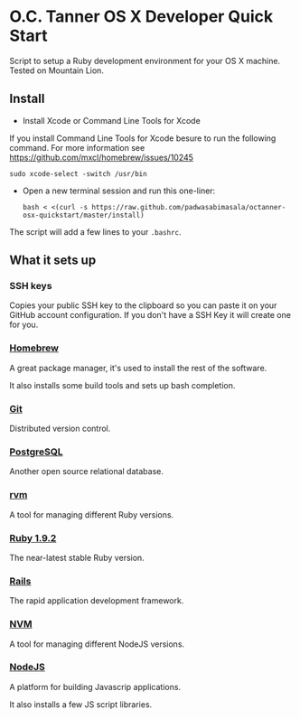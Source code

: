 # O.C. Tanner OS X Developer Quick Start
Script to setup a Ruby development environment for your OS X machine.
Tested on Mountain Lion. 

## Install
* Install Xcode or Command Line Tools for Xcode

If you install Command Line Tools for Xcode besure to run the following command. For more information see https://github.com/mxcl/homebrew/issues/10245

  ```
  sudo xcode-select -switch /usr/bin
  ```
* Open a new terminal session and run this one-liner:

  ```
  bash < <(curl -s https://raw.github.com/padwasabimasala/octanner-osx-quickstart/master/install)
  ```
The script will add a few lines to your `.bashrc`.

## What it sets up
### SSH keys
Copies your public SSH key to the clipboard so you can paste it on your GitHub
account configuration. If you don't have a SSH Key it will create one for you.

### [Homebrew](http://mxcl.github.com/homebrew/)
A great package manager, it's used to install the rest of the software.

It also installs some build tools and sets up bash completion.

### [Git](http://git-scm.com)
Distributed version control.

### [PostgreSQL](http://www.postgresql.org/)
Another open source relational database.

### [rvm](https://rvm.io)
A tool for managing different Ruby versions.

### [Ruby 1.9.2](http://www.ruby-lang.org/)
The near-latest stable Ruby version. 

### [Rails](http://rubyonrails.org)
The rapid application development framework.

### [NVM](https://github.com/creationix/nvm)
A tool for managing different NodeJS versions.

### [NodeJS](http://nodejs.org)
A platform for building Javascrip applications.

It also installs a few JS script libraries.

